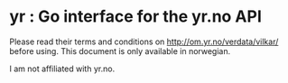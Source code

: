 yr : Go interface for the yr.no API
======

Please read their terms and conditions on
http://om.yr.no/verdata/vilkar/ before using.
This document is only available in norwegian.

I am not affiliated with yr.no.
